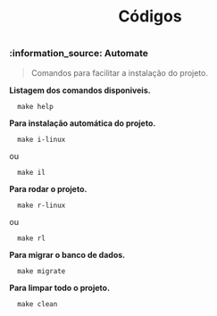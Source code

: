 <h1 align="center">Códigos<h1>

<h3>:information_source: Automate</h3>

> Comandos para facilitar a instalação do projeto. 

**Listagem dos comandos disponiveis.**
  
```
  make help
```

**Para instalação automática do projeto.**
  
```
  make i-linux
```
  
ou

```
  make il
```

**Para rodar o projeto.**

```
  make r-linux
```
  
ou
  
```
  make rl
```
  
**Para migrar o banco de dados.**
  
```
  make migrate
```
 
**Para limpar todo o projeto.**

```
  make clean
```
